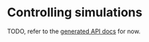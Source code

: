 # Controlling simulations

TODO, refer to the [generated API docs](https://mbrobbel.github.io/dqcsim-rs/py_/dqcsim/) for now.
